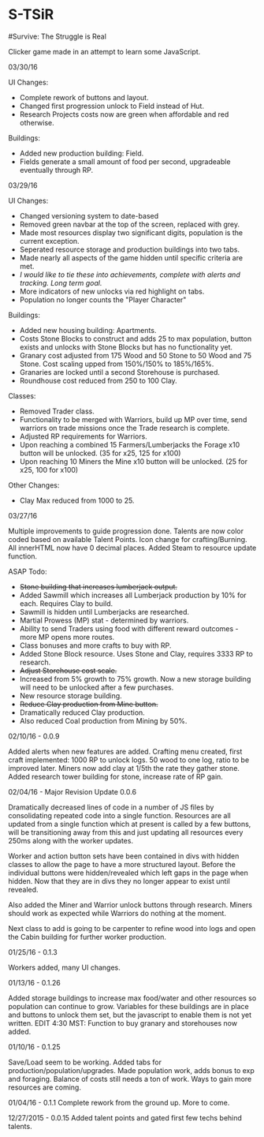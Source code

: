 # S-TSiR
#Survive: The Struggle is Real

Clicker game made in an attempt to learn some JavaScript.

03/30/16

UI Changes:
* Complete rework of buttons and layout.
* Changed first progression unlock to Field instead of Hut.
* Research Projects costs now are green when affordable and red otherwise.

Buildings:
* Added new production building: Field.
 * Fields generate a small amount of food per second, upgradeable eventually through RP.


03/29/16

UI Changes:
* Changed versioning system to date-based
* Removed green navbar at the top of the screen, replaced with grey.
* Made most resources display two significant digits, population is the current exception.
* Seperated resource storage and production buildings into two tabs.
* Made nearly all aspects of the game hidden until specific criteria are met.
 * _I would like to tie these into achievements, complete with alerts and tracking. Long term goal._
* More indicators of new unlocks via red highlight on tabs.
* Population no longer counts the "Player Character"
 
Buildings:
* Added new housing building: Apartments.
 * Costs Stone Blocks to construct and adds 25 to max population, button exists and unlocks with Stone Blocks but has no functionality yet.
* Granary cost adjusted from 175 Wood and 50 Stone to 50 Wood and 75 Stone. Cost scaling upped from 150%/150% to 185%/165%.
* Granaries are locked until a second Storehouse is purchased.
* Roundhouse cost reduced from 250 to 100 Clay.
 
Classes: 
* Removed Trader class.
 * Functionality to be merged with Warriors, build up MP over time, send warriors on trade missions once the Trade research is complete.
* Adjusted RP requirements for Warriors.
* Upon reaching a combined 15 Farmers/Lumberjacks the Forage x10 button will be unlocked. (35 for x25, 125 for x100)
* Upon reaching 10 Miners the Mine x10 button will be unlocked. (25 for x25, 100 for x100)

Other Changes:
* Clay Max reduced from 1000 to 25.


03/27/16

Multiple improvements to guide progression done. 
Talents are now color coded based on available Talent Points. 
Icon change for crafting/Burning. 
All innerHTML now have 0 decimal places. 
Added Steam to resource update function. 

ASAP Todo:
* ~~Stone building that increases lumberjack output.~~
 * Added Sawmill which increases all Lumberjack production by 10% for each. Requires Clay to build.
 * Sawmill is hidden until Lumberjacks are researched.
* Martial Prowess (MP) stat - determined by warriors.
* Ability to send Traders using food with different reward outcomes - more MP opens more routes.
* Class bonuses and more crafts to buy with RP.
 * Added Stone Block resource. Uses Stone and Clay, requires 3333 RP to research.
* ~~Adjust Storehouse cost scale.~~
 * Increased from 5% growth to 75% growth. Now a new storage building will need to be unlocked after a few purchases.
* New resource storage building.
* ~~Reduce Clay production from Mine button.~~
 * Dramatically reduced Clay production.
 * Also reduced Coal production from Mining by 50%.

02/10/16 - 0.0.9

Added alerts when new features are added. Crafting menu created, first craft implemented: 1000 RP to unlock logs. 50 wood to one log, ratio to be improved later. Miners now add clay at 1/5th the rate they gather stone. Added research tower building for stone, increase rate of RP gain.

02/04/16 - Major Revision Update 0.0.6

Dramatically decreased lines of code in a number of JS files by consolidating repeated code into a single function.
Resources are all updated from a single function which at present is called by a few buttons, will be transitioning away from this and just updating all resources every 250ms along with the worker updates.

Worker and action button sets have been contained in divs with hidden classes to allow the page to have a more structured layout. Before the individual buttons were hidden/revealed which left gaps in the page when hidden. Now that they are in divs they no longer appear to exist until revealed.

Also added the Miner and Warrior unlock buttons through research. Miners should work as expected while Warriors do nothing at the moment.

Next class to add is going to be carpenter to refine wood into logs and open the Cabin building for further worker production.


01/25/16 - 0.1.3

Workers added, many UI changes.

01/13/16 - 0.1.26

Added storage buildings to increase max food/water and other resources so population can continue to grow. Variables for these buildings are in place and buttons to unlock them set, but the javascript to enable them is not yet written. 
EDIT 4:30 MST: Function to buy granary and storehouses now added.

01/10/16 - 0.1.25

Save/Load seem to be working. Added tabs for production/population/upgrades. Made population work, adds bonus to exp and foraging.
Balance of costs still needs a ton of work. Ways to gain more resources are coming.

01/04/16 - 0.1.1
Complete rework from the ground up. More to come.

12/27/2015 - 0.0.15
Added talent points and gated first few techs behind talents.
